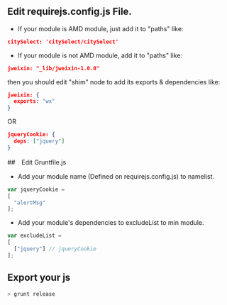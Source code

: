 ## Edit requirejs.config.js File.
* If your module is AMD module, just add it to "paths" like:
```json
citySelect: 'citySelect/citySelect'
```
* If your module is not AMD module, add it to "paths" like:
```json
jweixin: "_lib/jweixin-1.0.0"
```
 then you should edit "shim" node to add its exports & dependencies like:
```json
jweixin: {
  exports: "wx"
}
```
OR
```json
jqueryCookie: {
  deps: ["jquery"]
}
```


##　Edit Gruntfile.js
* Add your module name (Defined on requirejs.config.js) to namelist.
```js
var jqueryCookie =
[
  "alertMsg"
];
```
* Add your module's dependencies to excludeList to min module.
```js
var excludeList =
[
  ["jquery"] // jqueryCookie
];
```

## Export your js
```bash
> grunt release
```

